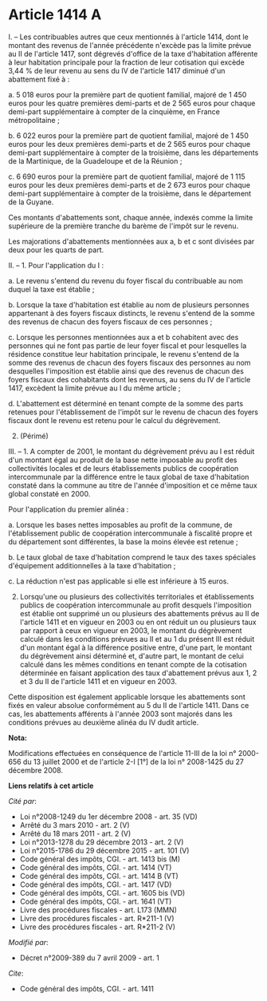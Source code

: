 # Article 1414 A

I. – Les contribuables autres que ceux mentionnés à l'article 1414, dont le montant des revenus de l'année précédente
n'excède pas la limite prévue au II de l'article 1417, sont dégrevés d'office de la taxe d'habitation afférente à leur
habitation principale pour la fraction de leur cotisation qui excède 3,44 % de leur revenu au sens du IV de l'article 1417
diminué d'un abattement fixé à :

a. 5 018 euros pour la première part de quotient familial, majoré de 1 450 euros pour les quatre premières demi-parts et de 2
565 euros pour chaque demi-part supplémentaire à compter de la cinquième, en France métropolitaine ;

b. 6 022 euros pour la première part de quotient familial, majoré de 1 450 euros pour les deux premières demi-parts et de 2
565 euros pour chaque demi-part supplémentaire à compter de la troisième, dans les départements de la Martinique, de la
Guadeloupe et de la Réunion ;

c. 6 690 euros pour la première part de quotient familial, majoré de 1 115 euros pour les deux premières demi-parts et de 2
673 euros pour chaque demi-part supplémentaire à compter de la troisième, dans le département de la Guyane.

Ces montants d'abattements sont, chaque année, indexés comme la limite supérieure de la première tranche du barème de l'impôt
sur le revenu.

Les majorations d'abattements mentionnées aux a, b et c sont divisées par deux pour les quarts de part.

II. – 1. Pour l'application du I :

a. Le revenu s'entend du revenu du foyer fiscal du contribuable au nom duquel la taxe est établie ;

b. Lorsque la taxe d'habitation est établie au nom de plusieurs personnes appartenant à des foyers fiscaux distincts, le
revenu s'entend de la somme des revenus de chacun des foyers fiscaux de ces personnes ;

c. Lorsque les personnes mentionnées aux a et b cohabitent avec des personnes qui ne font pas partie de leur foyer fiscal et
pour lesquelles la résidence constitue leur habitation principale, le revenu s'entend de la somme des revenus de chacun des
foyers fiscaux des personnes au nom desquelles l'imposition est établie ainsi que des revenus de chacun des foyers fiscaux
des cohabitants dont les revenus, au sens du IV de l'article 1417, excèdent la limite prévue au I du même article ;

d. L'abattement est déterminé en tenant compte de la somme des parts retenues pour l'établissement de l'impôt sur le revenu
de chacun des foyers fiscaux dont le revenu est retenu pour le calcul du dégrèvement.

2. (Périmé)

III. – 1. A compter de 2001, le montant du dégrèvement prévu au I est réduit d'un montant égal au produit de la base nette
imposable au profit des collectivités locales et de leurs établissements publics de coopération intercommunale par la
différence entre le taux global de taxe d'habitation constaté dans la commune au titre de l'année d'imposition et ce même
taux global constaté en 2000.

Pour l'application du premier alinéa :

a. Lorsque les bases nettes imposables au profit de la commune, de l'établissement public de coopération intercommunale à
fiscalité propre et du département sont différentes, la base la moins élevée est retenue ;

b. Le taux global de taxe d'habitation comprend le taux des taxes spéciales d'équipement additionnelles à la taxe
d'habitation ;

c. La réduction n'est pas applicable si elle est inférieure à 15 euros.

2. Lorsqu'une ou plusieurs des collectivités territoriales et établissements publics de coopération intercommunale au profit
desquels l'imposition est établie ont supprimé un ou plusieurs des abattements prévus au II de l'article 1411 et en vigueur
en 2003 ou en ont réduit un ou plusieurs taux par rapport à ceux en vigueur en 2003, le montant du dégrèvement calculé dans
les conditions prévues au II et au 1 du présent III est réduit d'un montant égal à la différence positive entre, d'une part,
le montant du dégrèvement ainsi déterminé et, d'autre part, le montant de celui calculé dans les mêmes conditions en tenant
compte de la cotisation déterminée en faisant application des taux d'abattement prévus aux 1, 2 et 3 du II de l'article 1411
et en vigueur en 2003.

Cette disposition est également applicable lorsque les abattements sont fixés en valeur absolue conformément au 5 du II de
l'article 1411. Dans ce cas, les abattements afférents à l'année 2003 sont majorés dans les conditions prévues au deuxième
alinéa du IV dudit article.

**Nota:**

Modifications effectuées en conséquence de l'article 11-III de la loi n° 2000-656 du 13 juillet 2000 et de l'article 2-I [1°]
de la loi n° 2008-1425 du 27 décembre 2008.

**Liens relatifs à cet article**

_Cité par_:

  - Loi n°2008-1249 du 1er décembre 2008 - art. 35 (VD)
  - Arrêté du 3 mars 2010 - art. 2 (V)
  - Arrêté du 18 mars 2011 - art. 2 (V)
  - Loi n°2013-1278 du 29 décembre 2013 - art. 2 (V)
  - Loi n°2015-1786 du 29 décembre 2015 - art. 101 (V)
  - Code général des impôts, CGI. - art. 1413 bis (M)
  - Code général des impôts, CGI. - art. 1414 (VT)
  - Code général des impôts, CGI. - art. 1414 B (VT)
  - Code général des impôts, CGI. - art. 1417 (VD)
  - Code général des impôts, CGI. - art. 1605 bis (VD)
  - Code général des impôts, CGI. - art. 1641 (VT)
  - Livre des procédures fiscales - art. L173 (MMN)
  - Livre des procédures fiscales - art. R*211-1 (V)
  - Livre des procédures fiscales - art. R*211-2 (V)

_Modifié par_:

  - Décret n°2009-389 du 7 avril 2009 - art. 1

_Cite_:

  - Code général des impôts, CGI. - art. 1411
